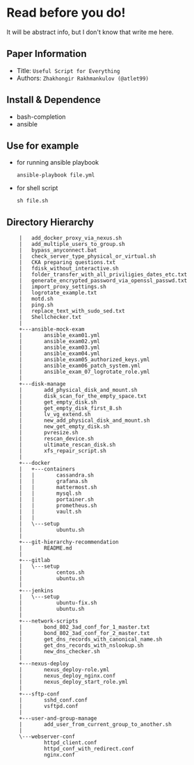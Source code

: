 Read before you do!
===
It will be abstract info, but I don't know that write me here.

## Paper Information
- Title:  `Useful Script for Everything`
- Authors:  `Zhakhongir Rakhmankulov (@atlet99)`


## Install & Dependence
- bash-completion
- ansible

## Use for example
- for running ansible playbook
  ```
  ansible-playbook file.yml
  ```
- for shell script
  ```
  sh file.sh
  ```

## Directory Hierarchy

        |   add_docker_proxy_via_nexus.sh
        |   add_multiple_users_to_group.sh
        |   bypass_anyconnect.bat
        |   check_server_type_physical_or_virtual.sh
        |   CKA preparing questions.txt
        |   fdisk_without_interactive.sh
        |   folder_transfer_with_all_priviligies_dates_etc.txt
        |   generate_encrypted_password_via_openssl_passwd.txt
        |   import_proxy_settings.sh
        |   logrotate_example.txt
        |   motd.sh
        |   ping.sh
        |   replace_text_with_sudo_sed.txt
        |   Shellchecker.txt
        |
        +---ansible-mock-exam
        |       ansible_exam01.yml
        |       ansible_exam02.yml
        |       ansible_exam03.yml
        |       ansible_exam04.yml
        |       ansible_exam05_authorized_keys.yml
        |       ansible_exam06_patch_system.yml
        |       ansible_exam_07_logrotate_role.yml
        |
        +---disk-manage
        |       add_physical_disk_and_mount.sh
        |       disk_scan_for_the_empty_space.txt
        |       get_empty_disk.sh
        |       get_empty_disk_first_8.sh
        |       lv_vg_extend.sh
        |       new_add_physical_disk_and_mount.sh
        |       new_get_empty_disk.sh
        |       pvresize.sh
        |       rescan_device.sh
        |       ultimate_rescan_disk.sh
        |       xfs_repair_script.sh
        |
        +---docker
        |   +---containers
        |   |       cassandra.sh
        |   |       grafana.sh
        |   |       mattermost.sh
        |   |       mysql.sh
        |   |       portainer.sh
        |   |       prometheus.sh
        |   |       vault.sh
        |   |
        |   \---setup
        |           ubuntu.sh
        |
        +---git-hierarchy-recommendation
        |       README.md
        |
        +---gitlab
        |   \---setup
        |           centos.sh
        |           ubuntu.sh
        |
        +---jenkins
        |   \---setup
        |           ubuntu-fix.sh
        |           ubuntu.sh
        |
        +---network-scripts
        |       bond_802_3ad_conf_for_1_master.txt
        |       bond_802_3ad_conf_for_2_master.txt
        |       get_dns_records_with_canonical_name.sh
        |       get_dns_records_with_nslookup.sh
        |       new_dns_checker.sh
        |
        +---nexus-deploy
        |       nexus_deploy-role.yml
        |       nexus_deploy_nginx.conf
        |       nexus_deploy_start_role.yml
        |
        +---sftp-conf
        |       sshd_conf.conf
        |       vsftpd.conf
        |
        +---user-and-group-manage
        |       add_user_from_current_group_to_another.sh
        |
        \---webserver-conf
                httpd_client.conf
                httpd_conf_with_redirect.conf
                nginx.conf
